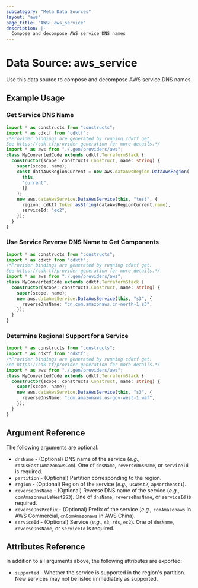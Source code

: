 ```yaml
---
subcategory: "Meta Data Sources"
layout: "aws"
page_title: "AWS: aws_service"
description: |-
  Compose and decompose AWS service DNS names
---
```


# Data Source: aws_service

Use this data source to compose and decompose AWS service DNS names.

## Example Usage

### Get Service DNS Name

```typescript
import * as constructs from "constructs";
import * as cdktf from "cdktf";
/*Provider bindings are generated by running cdktf get.
See https://cdk.tf/provider-generation for more details.*/
import * as aws from "./.gen/providers/aws";
class MyConvertedCode extends cdktf.TerraformStack {
  constructor(scope: constructs.Construct, name: string) {
    super(scope, name);
    const dataAwsRegionCurrent = new aws.dataAwsRegion.DataAwsRegion(
      this,
      "current",
      {}
    );
    new aws.dataAwsService.DataAwsService(this, "test", {
      region: cdktf.Token.asString(dataAwsRegionCurrent.name),
      serviceId: "ec2",
    });
  }
}

```

### Use Service Reverse DNS Name to Get Components

```typescript
import * as constructs from "constructs";
import * as cdktf from "cdktf";
/*Provider bindings are generated by running cdktf get.
See https://cdk.tf/provider-generation for more details.*/
import * as aws from "./.gen/providers/aws";
class MyConvertedCode extends cdktf.TerraformStack {
  constructor(scope: constructs.Construct, name: string) {
    super(scope, name);
    new aws.dataAwsService.DataAwsService(this, "s3", {
      reverseDnsName: "cn.com.amazonaws.cn-north-1.s3",
    });
  }
}

```

### Determine Regional Support for a Service

```typescript
import * as constructs from "constructs";
import * as cdktf from "cdktf";
/*Provider bindings are generated by running cdktf get.
See https://cdk.tf/provider-generation for more details.*/
import * as aws from "./.gen/providers/aws";
class MyConvertedCode extends cdktf.TerraformStack {
  constructor(scope: constructs.Construct, name: string) {
    super(scope, name);
    new aws.dataAwsService.DataAwsService(this, "s3", {
      reverseDnsName: "com.amazonaws.us-gov-west-1.waf",
    });
  }
}

```

## Argument Reference

The following arguments are optional:

* `dnsName` - (Optional) DNS name of the service (_e.g.,_ `rdsUsEast1AmazonawsCom`). One of `dnsName`, `reverseDnsName`, or `serviceId` is required.
* `partition` - (Optional) Partition corresponding to the region.
* `region` - (Optional) Region of the service (_e.g.,_ `usWest2`, `apNortheast1`).
* `reverseDnsName` - (Optional) Reverse DNS name of the service (_e.g.,_ `comAmazonawsUsWest2S3`). One of `dnsName`, `reverseDnsName`, or `serviceId` is required.
* `reverseDnsPrefix` - (Optional) Prefix of the service (_e.g.,_ `comAmazonaws` in AWS Commercial, `cnComAmazonaws` in AWS China).
* `serviceId` - (Optional) Service (_e.g.,_ `s3`, `rds`, `ec2`). One of `dnsName`, `reverseDnsName`, or `serviceId` is required.

## Attributes Reference

In addition to all arguments above, the following attributes are exported:

* `supported` - Whether the service is supported in the region's partition. New services may not be listed immediately as supported.

<!-- cache-key: cdktf-0.17.0-pre.15 input-79c115e40a4288ee306cce45ba3ef94b74bc9c76e63cc4a01424f8db57e5b2e7 -->